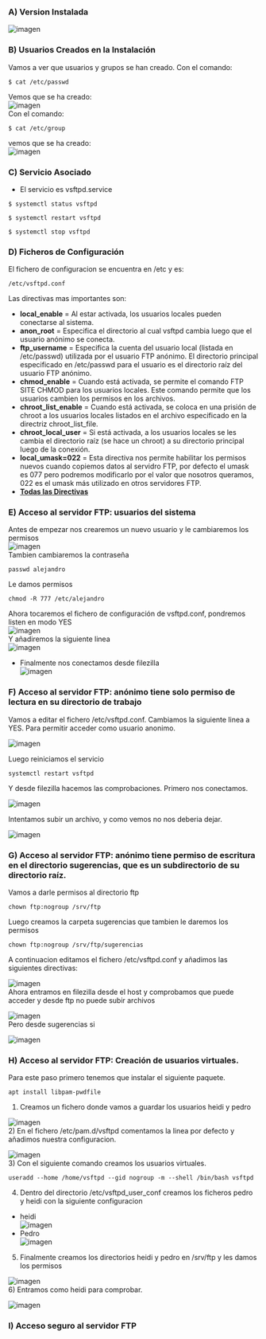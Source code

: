 ### A) Version Instalada
![imagen](imagenes/aversion.JPG) 
### B) Usuarios Creados en la Instalación
Vamos a ver que usuarios y grupos se han creado.
Con el comando:  
```
$ cat /etc/passwd
```
Vemos que se ha creado:  
![imagen](imagenes/usuario.jpg)  
Con el comando:  
```
$ cat /etc/group
```
vemos que se ha creado:  
![imagen](imagenes/grupo.jpg)  
### C) Servicio Asociado
* El servicio es vsftpd.service
```
$ systemctl status vsftpd
```
```
$ systemctl restart vsftpd
```
```
$ systemctl stop vsftpd
```
### D) Ficheros de Configuración
El fichero de configuracion se encuentra en /etc y es:
```
/etc/vsftpd.conf
```
Las directivas mas importantes son:
- **local_enable** = Al estar activada, los usuarios locales pueden conectarse al sistema.
- **anon_root** = Especifica el directorio al cual vsftpd cambia luego que el usuario anónimo se conecta.
- **ftp_username** = Especifica la cuenta del usuario local (listada en /etc/passwd) utilizada por el usuario FTP anónimo. El directorio principal especificado en /etc/passwd para el usuario es el directorio raíz del usuario FTP anónimo.
- **chmod_enable** = Cuando está activada, se permite el comando FTP SITE CHMOD para los usuarios locales. Este comando permite que los usuarios cambien los permisos en los archivos.
- **chroot_list_enable** = Cuando está activada, se coloca en una prisión de chroot a los usuarios locales listados en el archivo especificado en la directriz chroot_list_file.
- **chroot_local_user** = Si está activada, a los usuarios locales se les cambia el directorio raíz (se hace un chroot) a su directorio principal luego de la conexión.
- **local_umask=022** = Esta directiva nos permite habilitar los permisos nuevos cuando copiemos datos al servidro FTP, por defecto el umask es 077 pero podremos modificarlo por el valor que nosotros queramos, 022 es el umask más utilizado en otros servidores FTP.  
- **[Todas las Directivas](https://web.mit.edu/rhel-doc/4/RH-DOCS/rhel-rg-es-4/s1-ftp-vsftpd-conf.html)**
### E) Acceso al servidor FTP: usuarios del sistema
Antes de empezar nos crearemos un nuevo usuario y le cambiaremos los permisos  
![imagen](imagenes/usuario1.jpg)  
Tambien cambiaremos la contraseña  
```
passwd alejandro
```
Le damos permisos  
```
chmod -R 777 /etc/alejandro
```
Ahora tocaremos el fichero de configuración de vsftpd.conf, pondremos listen en modo YES  
![imagen](imagenes/vsftpdconf.JPG)  
 Y añadiremos la siguiente linea  
 ![imagen](imagenes/vsftpdconf1.JPG)  
 - Finalmente nos conectamos desde filezilla  
 ![imagen](imagenes/conexionfilezilla.JPG) 
### F) Acceso al servidor FTP: anónimo tiene solo permiso de lectura en su directorio de trabajo 
Vamos a editar el fichero /etc/vsftpd.conf. Cambiamos la siguiente linea a YES. Para permitir acceder como usuario anonimo.    

 ![imagen](imagenes/anonimo.jpg)    
   
Luego reiniciamos el servicio
```
systemctl restart vsftpd
```
Y desde filezilla hacemos las comprobaciones.
Primero nos conectamos.  
  
 ![imagen](imagenes/anonimo2.jpg)   
 
Intentamos subir un archivo, y como vemos no nos deberia dejar.  
  
 ![imagen](imagenes/anonimo3.jpg) 
### G) Acceso al servidor FTP: anónimo tiene permiso de escritura en el directorio sugerencias, que es un subdirectorio de su directorio raíz.  
Vamos a darle permisos al directorio ftp  
```
chown ftp:nogroup /srv/ftp
```
Luego creamos la carpeta sugerencias que tambien le daremos los permisos
```
chown ftp:nogroup /srv/ftp/sugerencias
```
A continuacion editamos el fichero /etc/vsftpd.conf y añadimos las siguientes directivas:  
  
 ![imagen](imagenes/anonimo6.jpg)  
Ahora entramos en filezilla desde el host y comprobamos que puede acceder y desde ftp no puede subir archivos
  
![imagen](imagenes/anonimo4.jpg)  
 Pero desde sugerencias si  
   
![imagen](imagenes/anonimo5.jpg)
### H) Acceso al servidor FTP: Creación de usuarios virtuales.  
Para este paso primero tenemos que instalar el siguiente paquete.  
```
apt install libpam-pwdfile
```
1) Creamos un fichero donde vamos a guardar los usuarios heidi y pedro  
  
![imagen](imagenes/virtuales.jpg)  
2) En el fichero /etc/pam.d/vsftpd comentamos la linea por defecto y añadimos nuestra configuracion.  
  
![imagen](imagenes/virtuales2.jpg)  
3) Con el siguiente comando creamos los usuarios virtuales.  
```
useradd --home /home/vsftpd --gid nogroup -m --shell /bin/bash vsftpd
```
4) Dentro del directorio /etc/vsftpd_user_conf creamos los ficheros pedro y heidi con la siguiente configuracion
- heidi  
![imagen](imagenes/heidi.jpg)  
- Pedro  
![imagen](imagenes/pedro.jpg)  
5) Finalmente creamos los directorios heidi y pedro en /srv/ftp y les damos los permisos  
  
![imagen](imagenes/finalvirtuales.jpg)  
6) Entramos como heidi para comprobar.  
  
![imagen](imagenes/comprobacion.jpg) 
### I) Acceso seguro al servidor FTP
